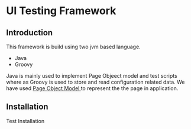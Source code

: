 # UI Testing Framework
## Introduction
This framework is build using two jvm based language. 
* Java
* Groovy

Java is mainly used to implement Page Objeect model and test scripts where as Groovy is used to store and read configuration related data.
We have used [Page Object Model ](http://www.seleniumeasy.com/selenium-tutorials/page-object-model-framework-introduction) to represent the the page in application.
## Installation
Test Installation